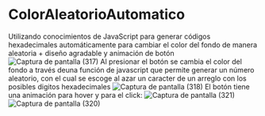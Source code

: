 # ColorAleatorioAutomatico
Utilizando conocimientos de JavaScript para generar códigos hexadecimales automáticamente para cambiar el color del fondo de manera aleatoria + diseño agradable y animación de botón
![Captura de pantalla (317)](https://user-images.githubusercontent.com/80283644/138575380-e4da6cfa-7c41-42c6-8766-d6b8b545aee8.png)
Al presionar el botón se cambia el color del fondo a través deuna función de javascript que permite generar un número aleatorio, con el cual se escoge al azar un caracter de un arreglo con los posibles digitos hexadecimales
![Captura de pantalla (318)](https://user-images.githubusercontent.com/80283644/138575414-647c8a4e-23b5-4096-b125-e882c554cb0d.png)
El botón tiene una animación para hover y para el click:
![Captura de pantalla (321)](https://user-images.githubusercontent.com/80283644/138575458-72607a12-fb47-44da-87b6-a999a18e44a7.png)
![Captura de pantalla (320)](https://user-images.githubusercontent.com/80283644/138575469-f6e9a1cd-1d08-4bfe-9527-cb136572a356.png)

